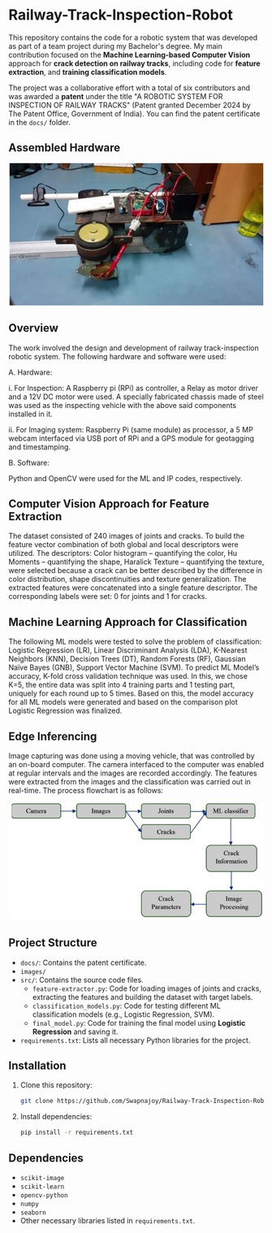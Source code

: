 # Railway-Track-Inspection-Robot

This repository contains the code for a robotic system that was developed as part of a team project during my Bachelor's degree. My main contribution focused on the **Machine Learning-based Computer Vision** approach for **crack detection on railway tracks**, including code for **feature extraction**, and **training classification models**.

The project was a collaborative effort with a total of six contributors and was awarded a **patent** under the title "A ROBOTIC SYSTEM FOR INSPECTION OF RAILWAY TRACKS" (Patent granted December 2024 by The Patent Office, Government of India). You can find the patent certificate in the `docs/` folder.

## Assembled Hardware

<p align="center">
  <img src="img/Assembly_view1.jpg" alt="Assembled Robot" width="500"/>
</p>

## Overview
The work involved the design and development of railway track-inspection robotic system. The following hardware and software were used:

A. Hardware:

  i. For Inspection: A Raspberry pi (RPi) as controller, a Relay as motor driver and a 12V DC motor were used. A specially fabricated chassis made of steel was used as the inspecting vehicle with the above said components installed in it.
  
  ii. For Imaging system: Raspberry Pi (same module) as processor, a 5 MP webcam interfaced via USB port of RPi and a GPS module for geotagging and timestamping.
  
B. Software: 

Python and OpenCV were used for the ML and IP codes, respectively.

## Computer Vision Approach for Feature Extraction

The dataset consisted of 240 images of joints and cracks. To build the feature vector combination of both global and local descriptors were utilized. The descriptors: Color histogram – quantifying the color, Hu Moments
– quantifying the shape, Haralick Texture – quantifying the texture, were selected because a crack can be better described by the difference in color distribution, shape discontinuities and texture generalization. The extracted features were concatenated into a single feature descriptor. The corresponding labels were set: 0 for joints and 1 for cracks.

## Machine Learning Approach for Classification

The following ML models were tested to solve the problem of classification: Logistic Regression (LR), Linear Discriminant Analysis (LDA), K-Nearest Neighbors (KNN), Decision Trees (DT), Random Forests (RF), Gaussian Naïve Bayes (GNB), Support Vector Machine (SVM). To predict ML Model’s accuracy, K-fold cross validation technique was used. In this, we chose K=5, the entire data was split into 4 training parts and 1 testing part, uniquely for each round up to 5 times. Based on this, the model accuracy for all ML models were generated and based on the comparison plot Logistic Regression was finalized.

## Edge Inferencing

Image capturing was done using a moving vehicle, that was controlled by an on-board computer. The camera interfaced to the computer was enabled at regular intervals and the images are recorded accordingly. The features were extracted from the images and the classification was carried out in real-time. The process flowchart is as follows:

<p align="center">
  <img src="img/Process_flowchart.jpg" alt="Process Flowchart" width="500"/>
</p>

## Project Structure

- `docs/`: Contains the patent certificate.
- `images/`
- `src/`: Contains the source code files.
  - `feature-extractor.py`: Code for loading images of joints and cracks, extracting the features and building the dataset with target labels.
  - `classification_models.py`: Code for testing different ML classification models (e.g., Logistic Regression, SVM).
  - `final_model.py`: Code for training the final model using **Logistic Regression** and saving it.
- `requirements.txt`: Lists all necessary Python libraries for the project.

## Installation

1. Clone this repository:
    ```bash
    git clone https://github.com/Swapnajoy/Railway-Track-Inspection-Robot.git
    ```
2. Install dependencies:
    ```bash
    pip install -r requirements.txt
    ```
## Dependencies

- `scikit-image`
- `scikit-learn`
- `opencv-python`
- `numpy`
- `seaborn`
- Other necessary libraries listed in `requirements.txt`.
